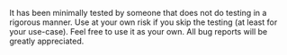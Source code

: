 It has been minimally tested by someone that does not do testing in a rigorous manner. Use at your own risk if you skip the testing (at least for your use-case).
Feel free to use it as your own.
All bug reports will be greatly appreciated.
